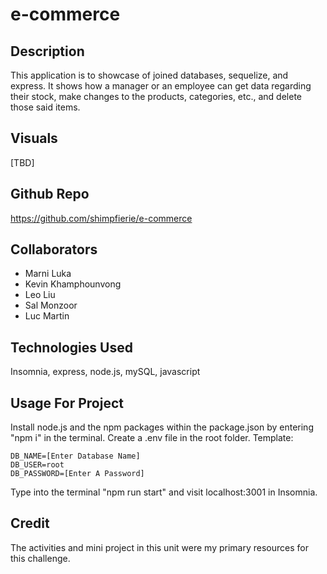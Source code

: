 # e-commerce

## Description

This application is to showcase of joined databases, sequelize, and express. It shows how a manager or an employee can get data regarding their stock, make changes to the products, categories, etc., and delete those said items.

## Visuals

[TBD]

## Github Repo

https://github.com/shimpfierie/e-commerce

## Collaborators

- Marni Luka
- Kevin Khamphounvong
- Leo Liu
- Sal Monzoor
- Luc Martin

## Technologies Used

Insomnia, express, node.js, mySQL, javascript

## Usage For Project

Install node.js and the npm packages within the package.json by entering "npm i" in the terminal.
Create a .env file in the root folder. Template:
```
DB_NAME=[Enter Database Name]
DB_USER=root
DB_PASSWORD=[Enter A Password]
```

Type into the terminal "npm run start" and visit localhost:3001 in Insomnia.

## Credit

The activities and mini project in this unit were my primary resources for this challenge.